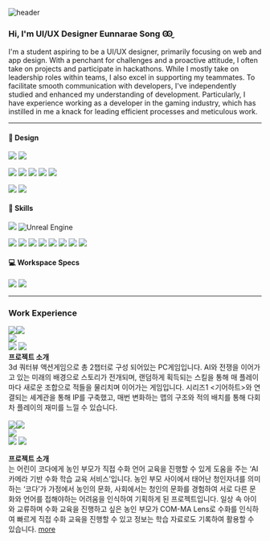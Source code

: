 ![header](https://capsule-render.vercel.app/api?type=waving&color=0:FFF0E1,100:FFA2B2&height=300&section=header&text=Eunnarae%20Song&fontSize=50&fontColor=FFFFFF&animation=fadeIn&fontAlignY=40)

### Hi, I'm UI/UX Designer Eunnarae Song Ꙭ̮
I'm a student aspiring to be a UI/UX designer, primarily focusing on web and app design. With a penchant for challenges and a proactive attitude, I often take on projects and participate in hackathons. While I mostly take on leadership roles within teams, I also excel in supporting my teammates. To facilitate smooth communication with developers, I've independently studied and enhanced my understanding of development. Particularly, I have experience working as a developer in the gaming industry, which has instilled in me a knack for leading efficient processes and meticulous work.

- - -

#### 🎨 Design
<!-- 프로토타입 -->
![](https://img.shields.io/badge/Figma-F24E1E?style=for-the-badge&logo=figma&logoColor=white)  ![](https://img.shields.io/badge/Proto.io-161637?style=for-the-badge&logo=proto.io&logoColor=00e5ff)
<!-- 어도비 -->
![](https://img.shields.io/badge/Adobe%20Photoshop-31A8FF?style=for-the-badge&logo=Adobe%20Photoshop&logoColor=black) ![](https://img.shields.io/badge/Adobe%20Illustrator-FF9A00?style=for-the-badge&logo=adobe%20illustrator&logoColor=white) ![](https://img.shields.io/badge/Adobe%20XD-470137?style=for-the-badge&logo=Adobe%20XD&logoColor=#FF61F6) ![](https://img.shields.io/badge/Adobe%20after%20affects-CF96FD?style=for-the-badge&logo=Adobe%20after%20effects&logoColor=393665) ![](https://img.shields.io/badge/Adobe%20Premiere%20Pro-9999FF?style=for-the-badge&logo=Adobe%20Premiere%20Pro&logoColor=white)
<!-- 영상, 3d -->
![](https://img.shields.io/badge/blender-%23F5792A.svg?style=for-the-badge&logo=blender&logoColor=white) ![](https://img.shields.io/badge/Behance-0054F7?style=for-the-badge&logo=behance&logoColor=white) 

#### 🚀 Skills
<!-- Game -->
![](https://img.shields.io/badge/Unity-100000?style=for-the-badge&logo=unity&logoColor=white) ![Unreal Engine](https://img.shields.io/badge/unrealengine-%23313131.svg?style=for-the-badge&logo=unrealengine&logoColor=white)
<!-- Coding-->
![](https://img.shields.io/badge/HTML-239120?style=for-the-badge&logo=html5&logoColor=white) ![](https://img.shields.io/badge/CSS-239120?&style=for-the-badge&logo=css3&logoColor=white) ![](https://img.shields.io/badge/JavaScript-F7DF1E?style=for-the-badge&logo=JavaScript&logoColor=white) ![](https://img.shields.io/badge/Java-ED8B00?style=for-the-badge&logo=openjdk&logoColor=white) ![](https://img.shields.io/badge/C%23-239120?style=for-the-badge&logo=c-sharp&logoColor=white) ![](https://img.shields.io/badge/C%2B%2B-00599C?style=for-the-badge&logo=c%2B%2B&logoColor=white) ![](https://img.shields.io/badge/p5%20js-ED225D?style=for-the-badge&logo=p5dotjs&logoColor=white) ![](https://img.shields.io/badge/MySQL-00000F?style=for-the-badge&logo=mysql&logoColor=white)

#### 💻 Workspace Specs
![](https://img.shields.io/badge/Apple-MacBook_Pro_2021-999999?style=for-the-badge&logo=apple&logoColor=white) ![](https://img.shields.io/badge/Intel-Core_i7_10th-0071C5?style=for-the-badge&logo=intel&logoColor=white)

- - -

### Work Experience
![](https://img.shields.io/badge/2024-6B6B6B?style=for-the-badge&logo=eee&logoColor=000)![](https://img.shields.io/badge/Sophia%20Game%20Project-F1F1F1?style=for-the-badge&logo=eee&logoColor=000)
</br>
![](https://img.shields.io/badge/🏅-PlayX4%20참가%20게임%20개발팀%20선정-blue)
</br>
![](https://img.shields.io/badge/🎨%20UI디자인:%20100-FF8E8E) ![](https://img.shields.io/badge/💡%20UI기획:%2050-5DBF4D)
</br>
**프로젝트 소개**
</br>
3d 쿼터뷰 액션게임으로 총 2챕터로 구성 되어있는 PC게임입니다.
AI와 전쟁을 이어가고 있는 미래의 배경으로 스토리가 전개되며, 랜덤하게 획득되는 스킬을 통해 매 플레이마다 새로운 조합으로 적들을 물리치며 이어가는 게임입니다. 시리즈1 <기어하트>와 연결되는 셰계관을 통해 IP를 구축했고, 매번 변화하는 맵의 구조와 적의 배치를 통해 다회차 플레이의 재미를 느낄 수 있습니다.
</br>
</br>
![](https://img.shields.io/badge/2024-6B6B6B?style=for-the-badge&logo=eee&logoColor=000)![](https://img.shields.io/badge/COMMA%20Service-F1F1F1?style=for-the-badge&logo=eee&logoColor=000)
</br>
![](https://img.shields.io/badge/🏅-Solution%20Challenge%20Global%20Top%20100%20선정-blue)
</br>
![](https://img.shields.io/badge/💡%20기획:%2050-5DBF4D) ![](https://img.shields.io/badge/🎨%20UI/UX디자인:%20100-FF8E8E)

**프로젝트 소개**
</br>
<COM-MA>는 어린이 코다에게 농인 부모가 직접 수화 언어 교육을 진행할 수 있게 도움을 주는 ‘AI 카메라 기반 수화 학습 교육 서비스’입니다. 농인 부모 사이에서 태어난 청인자녀를 의미하는 ‘코다’가 가정에서 농인의 문화, 사회에서는 청인의 문화를 경험하여 서로 다른 문화와 언어를 접해야하는 어려움을 인식하여 기획하게 된 프로젝트입니다. 일상 속 아이와 교류하며 수화 교육을 진행하고 싶은 농인 부모가 COM-MA Lens로 수화를 인식하여 빠르게 직접 수화 교육을 진행할 수 있고 정보는 학습 자료로도 기록하여 활용할 수 있습니다. <a href="https://github.com/COM-MA">more</a>

<!--
**eunarae/eunarae** is a ✨ _special_ ✨ repository because its `README.md` (this file) appears on your GitHub profile.

Here are some ideas to get you started:

- 🔭 I’m currently working on ...
- 🌱 I’m currently learning ...
- 👯 I’m looking to collaborate on ...
- 🤔 I’m looking for help with ...
- 💬 Ask me about ...
- 📫 How to reach me: ...
- 😄 Pronouns: ...
- ⚡ Fun fact: ...
-->
